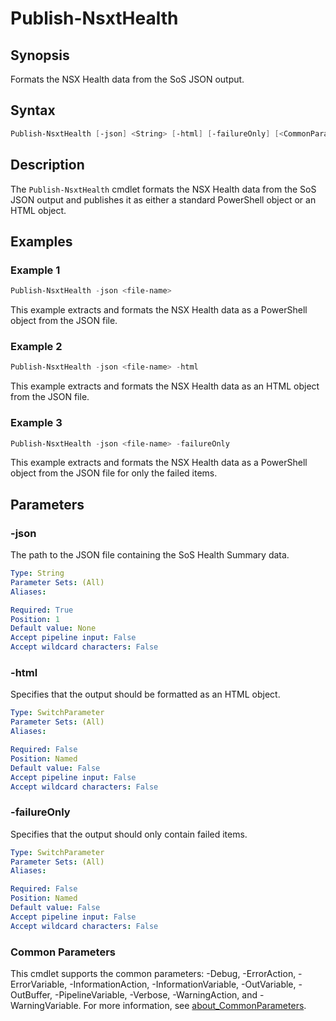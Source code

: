 # Publish-NsxtHealth

## Synopsis

Formats the NSX Health data from the SoS JSON output.

## Syntax

```powershell
Publish-NsxtHealth [-json] <String> [-html] [-failureOnly] [<CommonParameters>]
```

## Description

The `Publish-NsxtHealth` cmdlet formats the NSX Health data from the SoS JSON output and publishes it as either a standard PowerShell object or an HTML object.

## Examples

### Example 1

```powershell
Publish-NsxtHealth -json <file-name>
```

This example extracts and formats the NSX Health data as a PowerShell object from the JSON file.

### Example 2

```powershell
Publish-NsxtHealth -json <file-name> -html
```

This example extracts and formats the NSX Health data as an HTML object from the JSON file.

### Example 3

```powershell
Publish-NsxtHealth -json <file-name> -failureOnly
```

This example extracts and formats the NSX Health data as a PowerShell object from the JSON file for only the failed items.

## Parameters

### -json

The path to the JSON file containing the SoS Health Summary data.

```yaml
Type: String
Parameter Sets: (All)
Aliases:

Required: True
Position: 1
Default value: None
Accept pipeline input: False
Accept wildcard characters: False
```

### -html

Specifies that the output should be formatted as an HTML object.

```yaml
Type: SwitchParameter
Parameter Sets: (All)
Aliases:

Required: False
Position: Named
Default value: False
Accept pipeline input: False
Accept wildcard characters: False
```

### -failureOnly

Specifies that the output should only contain failed items.

```yaml
Type: SwitchParameter
Parameter Sets: (All)
Aliases:

Required: False
Position: Named
Default value: False
Accept pipeline input: False
Accept wildcard characters: False
```

### Common Parameters

This cmdlet supports the common parameters: -Debug, -ErrorAction, -ErrorVariable, -InformationAction, -InformationVariable, -OutVariable, -OutBuffer, -PipelineVariable, -Verbose, -WarningAction, and -WarningVariable. For more information, see [about_CommonParameters](http://go.microsoft.com/fwlink/?LinkID=113216).
